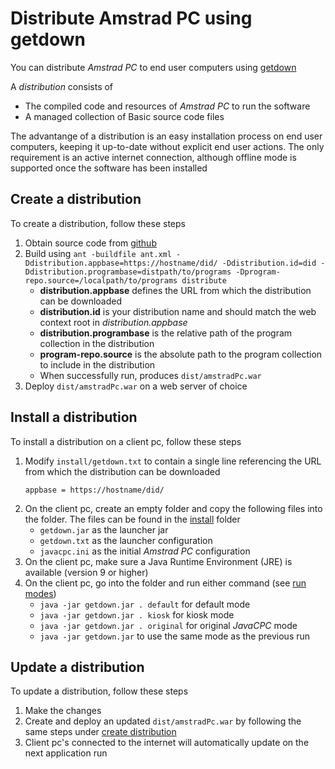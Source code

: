# Distribute Amstrad PC using getdown

You can distribute *Amstrad PC* to end user computers using [getdown](https://github.com/threerings/getdown)

A *distribution* consists of

- The compiled code and resources of *Amstrad PC* to run the software
- A managed collection of Basic source code files

The advantange of a distribution is an easy installation process on end user computers, keeping it up-to-date without explicit end user actions. The only requirement is an active internet connection, although offline mode is supported once the software has been installed



## Create a distribution

To create a distribution, follow these steps

1. Obtain source code from [github](https://github.com/jandebr/amstradPc)
2. Build using `ant -buildfile ant.xml -Ddistribution.appbase=https://hostname/did/ -Ddistribution.id=did -Ddistribution.programbase=distpath/to/programs -Dprogram-repo.source=/localpath/to/programs distribute`
    - **distribution.appbase** defines the URL from which the distribution can be downloaded
    - **distribution.id** is your distribution name and should match the web context root in *distribution.appbase*
    - **distribution.programbase** is the relative path of the program collection in the distribution
    - **program-repo.source** is the absolute path to the program collection to include in the distribution
    - When successfully run, produces `dist/amstradPc.war`
3. Deploy `dist/amstradPc.war` on a web server of choice



## Install a distribution

To install a distribution on a client pc, follow these steps

1. Modify `install/getdown.txt` to contain a single line referencing the URL from which the distribution can be downloaded
    ```
    appbase = https://hostname/did/
    ```
2. On the client pc, create an empty folder and copy the following files into the folder. The files can be found in the [install](https://github.com/jandebr/amstradPc/tree/main/install) folder
    - `getdown.jar` as the launcher jar
    - `getdown.txt` as the launcher configuration
    - `javacpc.ini` as the initial *Amstrad PC* configuration
3. On the client pc, make sure a Java Runtime Environment (JRE) is available (version 9 or higher)
4. On the client pc, go into the folder and run either command (see [run modes](Run-modes))
    - `java -jar getdown.jar . default` for default mode
    - `java -jar getdown.jar . kiosk` for kiosk mode
    - `java -jar getdown.jar . original` for original *JavaCPC* mode
    - `java -jar getdown.jar` to use the same mode as the previous run



## Update a distribution

To update a distribution, follow these steps

1. Make the changes
2. Create and deploy an updated `dist/amstradPc.war` by following the same steps under [create distribution](#create-a-distribution)
3. Client pc's connected to the internet will automatically update on the next application run
